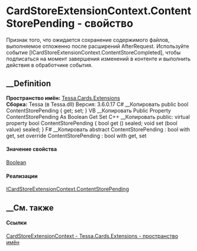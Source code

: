 # CardStoreExtensionContext.ContentStorePending - свойство
Признак того, что ожидается сохранение содержимого файлов, выполняемое
отложенно после расширений AfterRequest. Используйте событие
[ICardStoreExtensionContext.ContentStoreCompleted], чтобы подписаться на
момент завершения изменений в контенте и выполнить действия в обработчике
события.
## __Definition
 **Пространство имён:** [Tessa.Cards.Extensions](N_Tessa_Cards_Extensions.htm)  
 **Сборка:** Tessa (в Tessa.dll) Версия: 3.6.0.17
C# __Копировать
     public bool ContentStorePending { get; set; }
VB __Копировать
     Public Property ContentStorePending As Boolean
    	Get
    	Set
C++ __Копировать
     public:
    virtual property bool ContentStorePending {
    	bool get () sealed;
    	void set (bool value) sealed;
    }
F# __Копировать
     abstract ContentStorePending : bool with get, set
    override ContentStorePending : bool with get, set
#### Значение свойства
[Boolean](https://learn.microsoft.com/dotnet/api/system.boolean)
#### Реализации
[ICardStoreExtensionContext.ContentStorePending](P_Tessa_Cards_Extensions_ICardStoreExtensionContext_ContentStorePending.htm)  
##  __См. также
#### Ссылки
[CardStoreExtensionContext -
](T_Tessa_Cards_Extensions_CardStoreExtensionContext.htm)
[Tessa.Cards.Extensions - пространство имён](N_Tessa_Cards_Extensions.htm)
